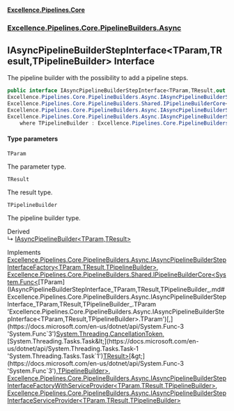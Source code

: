 #### [Excellence.Pipelines.Core](Excellence.Pipelines.md 'Excellence.Pipelines')
### [Excellence.Pipelines.Core.PipelineBuilders.Async](Excellence.Pipelines.md#Excellence.Pipelines.Core.PipelineBuilders.Async 'Excellence.Pipelines.Core.PipelineBuilders.Async')

## IAsyncPipelineBuilderStepInterface<TParam,TResult,TPipelineBuilder> Interface

The pipeline builder with the possibility to add a pipeline steps.

```csharp
public interface IAsyncPipelineBuilderStepInterface<TParam,TResult,out TPipelineBuilder> :
Excellence.Pipelines.Core.PipelineBuilders.Async.IAsyncPipelineBuilderStepInterfaceFactory<TParam, TResult, TPipelineBuilder>,
Excellence.Pipelines.Core.PipelineBuilders.Shared.IPipelineBuilderCore<System.Func<TParam, System.Threading.CancellationToken, System.Threading.Tasks.Task<TResult>>, TPipelineBuilder>,
Excellence.Pipelines.Core.PipelineBuilders.Async.IAsyncPipelineBuilderStepInterfaceFactoryWithServiceProvider<TParam, TResult, TPipelineBuilder>,
Excellence.Pipelines.Core.PipelineBuilders.Async.IAsyncPipelineBuilderStepInterfaceServiceProvider<TParam, TResult, TPipelineBuilder>
    where TPipelineBuilder : Excellence.Pipelines.Core.PipelineBuilders.Async.IAsyncPipelineBuilderStepInterface<TParam, TResult, TPipelineBuilder>
```
#### Type parameters

<a name='Excellence.Pipelines.Core.PipelineBuilders.Async.IAsyncPipelineBuilderStepInterface_TParam,TResult,TPipelineBuilder_.TParam'></a>

`TParam`

The parameter type.

<a name='Excellence.Pipelines.Core.PipelineBuilders.Async.IAsyncPipelineBuilderStepInterface_TParam,TResult,TPipelineBuilder_.TResult'></a>

`TResult`

The result type.

<a name='Excellence.Pipelines.Core.PipelineBuilders.Async.IAsyncPipelineBuilderStepInterface_TParam,TResult,TPipelineBuilder_.TPipelineBuilder'></a>

`TPipelineBuilder`

The pipeline builder type.

Derived  
&#8627; [IAsyncPipelineBuilder&lt;TParam,TResult&gt;](IAsyncPipelineBuilder_TParam,TResult_.md 'Excellence.Pipelines.Core.PipelineBuilders.IAsyncPipelineBuilder<TParam,TResult>')

Implements [Excellence.Pipelines.Core.PipelineBuilders.Async.IAsyncPipelineBuilderStepInterfaceFactory&lt;](IAsyncPipelineBuilderStepInterfaceFactory_TParam,TResult,TPipelineBuilder_.md 'Excellence.Pipelines.Core.PipelineBuilders.Async.IAsyncPipelineBuilderStepInterfaceFactory<TParam,TResult,TPipelineBuilder>')[TParam](IAsyncPipelineBuilderStepInterface_TParam,TResult,TPipelineBuilder_.md#Excellence.Pipelines.Core.PipelineBuilders.Async.IAsyncPipelineBuilderStepInterface_TParam,TResult,TPipelineBuilder_.TParam 'Excellence.Pipelines.Core.PipelineBuilders.Async.IAsyncPipelineBuilderStepInterface<TParam,TResult,TPipelineBuilder>.TParam')[,](IAsyncPipelineBuilderStepInterfaceFactory_TParam,TResult,TPipelineBuilder_.md 'Excellence.Pipelines.Core.PipelineBuilders.Async.IAsyncPipelineBuilderStepInterfaceFactory<TParam,TResult,TPipelineBuilder>')[TResult](IAsyncPipelineBuilderStepInterface_TParam,TResult,TPipelineBuilder_.md#Excellence.Pipelines.Core.PipelineBuilders.Async.IAsyncPipelineBuilderStepInterface_TParam,TResult,TPipelineBuilder_.TResult 'Excellence.Pipelines.Core.PipelineBuilders.Async.IAsyncPipelineBuilderStepInterface<TParam,TResult,TPipelineBuilder>.TResult')[,](IAsyncPipelineBuilderStepInterfaceFactory_TParam,TResult,TPipelineBuilder_.md 'Excellence.Pipelines.Core.PipelineBuilders.Async.IAsyncPipelineBuilderStepInterfaceFactory<TParam,TResult,TPipelineBuilder>')[TPipelineBuilder](IAsyncPipelineBuilderStepInterface_TParam,TResult,TPipelineBuilder_.md#Excellence.Pipelines.Core.PipelineBuilders.Async.IAsyncPipelineBuilderStepInterface_TParam,TResult,TPipelineBuilder_.TPipelineBuilder 'Excellence.Pipelines.Core.PipelineBuilders.Async.IAsyncPipelineBuilderStepInterface<TParam,TResult,TPipelineBuilder>.TPipelineBuilder')[&gt;](IAsyncPipelineBuilderStepInterfaceFactory_TParam,TResult,TPipelineBuilder_.md 'Excellence.Pipelines.Core.PipelineBuilders.Async.IAsyncPipelineBuilderStepInterfaceFactory<TParam,TResult,TPipelineBuilder>'), [Excellence.Pipelines.Core.PipelineBuilders.Shared.IPipelineBuilderCore&lt;](IPipelineBuilderCore_TPipelineDelegate,TPipelineBuilder_.md 'Excellence.Pipelines.Core.PipelineBuilders.Shared.IPipelineBuilderCore<TPipelineDelegate,TPipelineBuilder>')[System.Func&lt;](https://docs.microsoft.com/en-us/dotnet/api/System.Func-3 'System.Func`3')[TParam](IAsyncPipelineBuilderStepInterface_TParam,TResult,TPipelineBuilder_.md#Excellence.Pipelines.Core.PipelineBuilders.Async.IAsyncPipelineBuilderStepInterface_TParam,TResult,TPipelineBuilder_.TParam 'Excellence.Pipelines.Core.PipelineBuilders.Async.IAsyncPipelineBuilderStepInterface<TParam,TResult,TPipelineBuilder>.TParam')[,](https://docs.microsoft.com/en-us/dotnet/api/System.Func-3 'System.Func`3')[System.Threading.CancellationToken](https://docs.microsoft.com/en-us/dotnet/api/System.Threading.CancellationToken 'System.Threading.CancellationToken')[,](https://docs.microsoft.com/en-us/dotnet/api/System.Func-3 'System.Func`3')[System.Threading.Tasks.Task&lt;](https://docs.microsoft.com/en-us/dotnet/api/System.Threading.Tasks.Task-1 'System.Threading.Tasks.Task`1')[TResult](IAsyncPipelineBuilderStepInterface_TParam,TResult,TPipelineBuilder_.md#Excellence.Pipelines.Core.PipelineBuilders.Async.IAsyncPipelineBuilderStepInterface_TParam,TResult,TPipelineBuilder_.TResult 'Excellence.Pipelines.Core.PipelineBuilders.Async.IAsyncPipelineBuilderStepInterface<TParam,TResult,TPipelineBuilder>.TResult')[&gt;](https://docs.microsoft.com/en-us/dotnet/api/System.Threading.Tasks.Task-1 'System.Threading.Tasks.Task`1')[&gt;](https://docs.microsoft.com/en-us/dotnet/api/System.Func-3 'System.Func`3')[,](IPipelineBuilderCore_TPipelineDelegate,TPipelineBuilder_.md 'Excellence.Pipelines.Core.PipelineBuilders.Shared.IPipelineBuilderCore<TPipelineDelegate,TPipelineBuilder>')[TPipelineBuilder](IAsyncPipelineBuilderStepInterface_TParam,TResult,TPipelineBuilder_.md#Excellence.Pipelines.Core.PipelineBuilders.Async.IAsyncPipelineBuilderStepInterface_TParam,TResult,TPipelineBuilder_.TPipelineBuilder 'Excellence.Pipelines.Core.PipelineBuilders.Async.IAsyncPipelineBuilderStepInterface<TParam,TResult,TPipelineBuilder>.TPipelineBuilder')[&gt;](IPipelineBuilderCore_TPipelineDelegate,TPipelineBuilder_.md 'Excellence.Pipelines.Core.PipelineBuilders.Shared.IPipelineBuilderCore<TPipelineDelegate,TPipelineBuilder>'), [Excellence.Pipelines.Core.PipelineBuilders.Async.IAsyncPipelineBuilderStepInterfaceFactoryWithServiceProvider&lt;](IAsyncPipelineBuilderStepInterfaceFactoryWithServiceProvider_TParam,TResult,TPipelineBuilder_.md 'Excellence.Pipelines.Core.PipelineBuilders.Async.IAsyncPipelineBuilderStepInterfaceFactoryWithServiceProvider<TParam,TResult,TPipelineBuilder>')[TParam](IAsyncPipelineBuilderStepInterface_TParam,TResult,TPipelineBuilder_.md#Excellence.Pipelines.Core.PipelineBuilders.Async.IAsyncPipelineBuilderStepInterface_TParam,TResult,TPipelineBuilder_.TParam 'Excellence.Pipelines.Core.PipelineBuilders.Async.IAsyncPipelineBuilderStepInterface<TParam,TResult,TPipelineBuilder>.TParam')[,](IAsyncPipelineBuilderStepInterfaceFactoryWithServiceProvider_TParam,TResult,TPipelineBuilder_.md 'Excellence.Pipelines.Core.PipelineBuilders.Async.IAsyncPipelineBuilderStepInterfaceFactoryWithServiceProvider<TParam,TResult,TPipelineBuilder>')[TResult](IAsyncPipelineBuilderStepInterface_TParam,TResult,TPipelineBuilder_.md#Excellence.Pipelines.Core.PipelineBuilders.Async.IAsyncPipelineBuilderStepInterface_TParam,TResult,TPipelineBuilder_.TResult 'Excellence.Pipelines.Core.PipelineBuilders.Async.IAsyncPipelineBuilderStepInterface<TParam,TResult,TPipelineBuilder>.TResult')[,](IAsyncPipelineBuilderStepInterfaceFactoryWithServiceProvider_TParam,TResult,TPipelineBuilder_.md 'Excellence.Pipelines.Core.PipelineBuilders.Async.IAsyncPipelineBuilderStepInterfaceFactoryWithServiceProvider<TParam,TResult,TPipelineBuilder>')[TPipelineBuilder](IAsyncPipelineBuilderStepInterface_TParam,TResult,TPipelineBuilder_.md#Excellence.Pipelines.Core.PipelineBuilders.Async.IAsyncPipelineBuilderStepInterface_TParam,TResult,TPipelineBuilder_.TPipelineBuilder 'Excellence.Pipelines.Core.PipelineBuilders.Async.IAsyncPipelineBuilderStepInterface<TParam,TResult,TPipelineBuilder>.TPipelineBuilder')[&gt;](IAsyncPipelineBuilderStepInterfaceFactoryWithServiceProvider_TParam,TResult,TPipelineBuilder_.md 'Excellence.Pipelines.Core.PipelineBuilders.Async.IAsyncPipelineBuilderStepInterfaceFactoryWithServiceProvider<TParam,TResult,TPipelineBuilder>'), [Excellence.Pipelines.Core.PipelineBuilders.Async.IAsyncPipelineBuilderStepInterfaceServiceProvider&lt;](IAsyncPipelineBuilderStepInterfaceServiceProvider_TParam,TResult,TPipelineBuilder_.md 'Excellence.Pipelines.Core.PipelineBuilders.Async.IAsyncPipelineBuilderStepInterfaceServiceProvider<TParam,TResult,TPipelineBuilder>')[TParam](IAsyncPipelineBuilderStepInterface_TParam,TResult,TPipelineBuilder_.md#Excellence.Pipelines.Core.PipelineBuilders.Async.IAsyncPipelineBuilderStepInterface_TParam,TResult,TPipelineBuilder_.TParam 'Excellence.Pipelines.Core.PipelineBuilders.Async.IAsyncPipelineBuilderStepInterface<TParam,TResult,TPipelineBuilder>.TParam')[,](IAsyncPipelineBuilderStepInterfaceServiceProvider_TParam,TResult,TPipelineBuilder_.md 'Excellence.Pipelines.Core.PipelineBuilders.Async.IAsyncPipelineBuilderStepInterfaceServiceProvider<TParam,TResult,TPipelineBuilder>')[TResult](IAsyncPipelineBuilderStepInterface_TParam,TResult,TPipelineBuilder_.md#Excellence.Pipelines.Core.PipelineBuilders.Async.IAsyncPipelineBuilderStepInterface_TParam,TResult,TPipelineBuilder_.TResult 'Excellence.Pipelines.Core.PipelineBuilders.Async.IAsyncPipelineBuilderStepInterface<TParam,TResult,TPipelineBuilder>.TResult')[,](IAsyncPipelineBuilderStepInterfaceServiceProvider_TParam,TResult,TPipelineBuilder_.md 'Excellence.Pipelines.Core.PipelineBuilders.Async.IAsyncPipelineBuilderStepInterfaceServiceProvider<TParam,TResult,TPipelineBuilder>')[TPipelineBuilder](IAsyncPipelineBuilderStepInterface_TParam,TResult,TPipelineBuilder_.md#Excellence.Pipelines.Core.PipelineBuilders.Async.IAsyncPipelineBuilderStepInterface_TParam,TResult,TPipelineBuilder_.TPipelineBuilder 'Excellence.Pipelines.Core.PipelineBuilders.Async.IAsyncPipelineBuilderStepInterface<TParam,TResult,TPipelineBuilder>.TPipelineBuilder')[&gt;](IAsyncPipelineBuilderStepInterfaceServiceProvider_TParam,TResult,TPipelineBuilder_.md 'Excellence.Pipelines.Core.PipelineBuilders.Async.IAsyncPipelineBuilderStepInterfaceServiceProvider<TParam,TResult,TPipelineBuilder>')